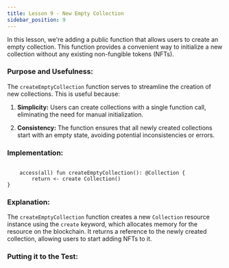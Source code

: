 ```yaml
---
title: Lesson 9 - New Empty Collection
sidebar_position: 9
---
```


In this lesson, we're adding a public function that allows users to create an empty collection. This function provides a convenient way to initialize a new collection without any existing non-fungible tokens (NFTs).

### **Purpose and Usefulness:**

The `createEmptyCollection` function serves to streamline the creation of new collections. This is useful because:

1. **Simplicity:** Users can create collections with a single function call, eliminating the need for manual initialization.

2. **Consistency:** The function ensures that all newly created collections start with an empty state, avoiding potential inconsistencies or errors.

### **Implementation:**

```cadence

    access(all) fun createEmptyCollection(): @Collection {
        return <- create Collection()
}
```

### **Explanation:**

The `createEmptyCollection` function creates a new `Collection` resource instance using the `create` keyword, which allocates memory for the resource on the blockchain. It returns a reference to the newly created collection, allowing users to start adding NFTs to it.

### **Putting it to the Test:**
